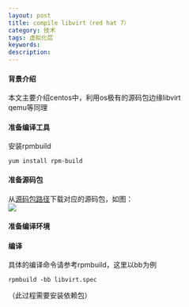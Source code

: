 ```yaml
---
layout: post
title: compile libvirt（red hat 7）
category: 技术
tags: 虚拟化层
keywords: 
description: 
---
```


#### 背景介绍 ####

本文主要介绍centos中，利用os极有的源码包边缘libvirt  
qemu等同理 

#### 准备编译工具 ####

安装rpmbuild

    yum install rpm-build

#### 准备源码包 ####

从[源码包路径](http://vault.centos.org/centos/7/updates/Source/SPackages/)下载对应的源码包，如图：  
![](http://i.imgur.com/Tj0azhQ.png)  

#### 准备编译环境 ####


#### 编译 ####

具体的编译命令请参考rpmbuild，这里以bb为例  

    rpmbuild -bb libvirt.spec
（此过程需要安装依赖包）













